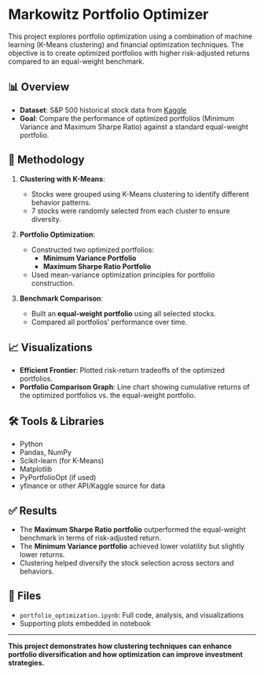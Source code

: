 # Markowitz Portfolio Optimizer

This project explores portfolio optimization using a combination of machine learning (K-Means clustering) and financial optimization techniques. The objective is to create optimized portfolios with higher risk-adjusted returns compared to an equal-weight benchmark.

## 📊 Overview

- **Dataset**: S&P 500 historical stock data from [Kaggle](https://www.kaggle.com/)
- **Goal**: Compare the performance of optimized portfolios (Minimum Variance and Maximum Sharpe Ratio) against a standard equal-weight portfolio.

## 🧠 Methodology

1. **Clustering with K-Means**:
   - Stocks were grouped using K-Means clustering to identify different behavior patterns.
   - 7 stocks were randomly selected from each cluster to ensure diversity.

2. **Portfolio Optimization**:
   - Constructed two optimized portfolios:
     - **Minimum Variance Portfolio**
     - **Maximum Sharpe Ratio Portfolio**
   - Used mean-variance optimization principles for portfolio construction.

3. **Benchmark Comparison**:
   - Built an **equal-weight portfolio** using all selected stocks.
   - Compared all portfolios’ performance over time.

## 📈 Visualizations

- **Efficient Frontier**: Plotted risk-return tradeoffs of the optimized portfolios.
- **Portfolio Comparison Graph**: Line chart showing cumulative returns of the optimized portfolios vs. the equal-weight portfolio.

## 🛠 Tools & Libraries

- Python
- Pandas, NumPy
- Scikit-learn (for K-Means)
- Matplotlib
- PyPortfolioOpt (if used)
- yfinance or other API/Kaggle source for data

## ✅ Results

- The **Maximum Sharpe Ratio portfolio** outperformed the equal-weight benchmark in terms of risk-adjusted return.
- The **Minimum Variance portfolio** achieved lower volatility but slightly lower returns.
- Clustering helped diversify the stock selection across sectors and behaviors.

## 📁 Files

- `portfolio_optimization.ipynb`: Full code, analysis, and visualizations
- Supporting plots embedded in notebook

---

**This project demonstrates how clustering techniques can enhance portfolio diversification and how optimization can improve investment strategies.**
